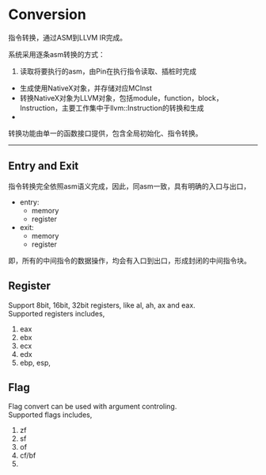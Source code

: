 # Conversion

指令转换，通过ASM到LLVM IR完成。

系统采用逐条asm转换的方式：
1. 读取将要执行的asm，由Pin在执行指令读取、插桩时完成
* 生成使用NativeX对象，并存储对应MCInst
* 转换NativeX对象为LLVM对象，包括module，function，block，Instruction，主要工作集中于llvm::Instruction的转换和生成
* 


转换功能由单一的函数接口提供，包含全局初始化、指令转换。

***

## Entry and Exit

指令转换完全依照asm语义完成，因此，同asm一致，具有明确的入口与出口，  
*  entry: 
    *  memory
    *  register
*  exit: 
    *  memory
    *  register  

即，所有的中间指令的数据操作，均会有入口到出口，形成封闭的中间指令块。  


## Register

Support 8bit, 16bit, 32bit registers, like al, ah, ax and eax.  
Supported registers includes,
1.  eax
2.  ebx
3.  ecx
4.  edx
5.  ebp, esp, 

## Flag

Flag convert can be used with argument controling.  
Supported flags includes,  
1.  zf
2.  sf
3.  of
4.  cf/bf 
5.  


